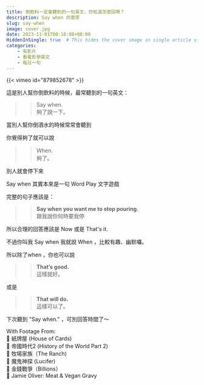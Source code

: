 ```yaml
---
title: 倒飲料一定會聽到的一句英文，你知道怎麼回嗎？
description: Say when 的意思
slug: say-when
image: cover.jpg
date: 2023-11-01T00:16:08+08:00
HiddenInSingle: true  # This hides the cover image in single article view
categories:
    - 有影片
    - 看電影學英文
    - 每日一句
---
```



{{< vimeo id="879852678" >}}


這是別人幫你倒飲料的時候，最常聽到的一句英文：

>> Say when.  
>> 夠了說一下。

當別人幫你倒酒水的時候常常會聽到

你覺得夠了就可以說 

>> Ｗhen.   
>> 夠了。  

別人就會停下來


Say when 其實本來是一句 Word Play 文字遊戲

完整的句子應該是： 

>> **Say when you want me to stop pouring.**   
>> 跟我說你何時要我停

所以合理的回答應該是 Now 或是 That's it. 

不過你叫我 Say when 我就說 When ，比較有趣、幽默囉。

所以除了when ，你也可以說 

>> **That’s good.**  
>> 這樣就好。

或是 

>> **That will do.**   
>> 這樣可以了。

下次聽到 "Say when." ，可別回答時間了～




With Footage From:  
🎥 紙牌屋 (House of Cards)  
🎥 帝國時代2 (History of the World Part 2)  
🎥 牧場家族（The Ranch)  
🎥 魔鬼神探 (Lucifer)  
🎥 金錢戰爭（Billions）  
🎥 Jamie Oliver: Meat & Vegan Gravy   

